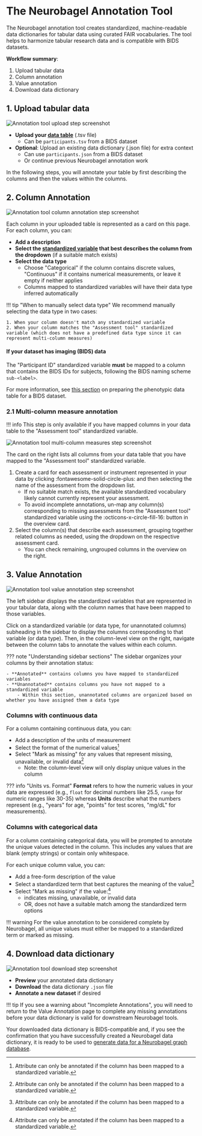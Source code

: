 # The Neurobagel Annotation Tool

The Neurobagel annotation tool creates standardized, machine-readable data dictionaries for tabular data using curated FAIR vocabularies. The tool helps to harmonize tabular research data and is compatible with BIDS datasets.

**Workflow summary**: 

1. Upload tabular data
2. Column annotation
3. Value annotation
4. Download data dictionary

## 1. Upload tabular data

![Annotation tool upload step screenshot](../imgs/annotate/upload.png)

- **Upload your [data table](data_prep.md)** (.tsv file)
    - Can be `participants.tsv` from a BIDS dataset
- **Optional**: Upload an existing data dictionary (.json file) for extra context
    - Can use `participants.json` from a BIDS dataset
    - Or continue previous Neurobagel annotation work

In the following steps, you will annotate your table by first describing the columns and then the values within the columns.

## 2. Column Annotation

![Annotation tool column annotation step screenshot](../imgs/annotate/column_annotation.png)

Each column in your uploaded table is represented as a card on this page. For each column, you can:

- **Add a description**
- **Select the [standardized variable](../data_models/variables.md) that best describes the column from the dropdown** (if a suitable match exists)
- **Select the data type** 
    - Choose "Categorical" if the column contains discrete values, "Continuous" if it contains numerical measurements, or leave it empty if neither applies
    - Columns mapped to standardized variables will have their data type inferred automatically

!!! tip "When to manually select data type"
    We recommend manually selecting the data type in two cases:

    1. When your column doesn't match any standardized variable
    2. When your column matches the "Assessment tool" standardized variable (which does not have a predefined data type since it can represent multi-column measures)

#### If your dataset has imaging (BIDS) data

The "Participant ID" standardized variable **must** be mapped to a column that contains the BIDS IDs for subjects, following the BIDS naming scheme `sub-<label>`.

For more information, see [this section](data_prep.md#if-your-dataset-has-imaging-bids-data) on preparing the phenotypic data table for a BIDS dataset.

### 2.1 Multi-column measure annotation

!!! info
    This step is only available if you have mapped columns in your data table to the "Assessment tool" standardized variable.

![Annotation tool multi-column measures step screenshot](../imgs/annotate/multi_column_measures.png)

The card on the right lists all columns from your data table that you have mapped to the "Assessment tool" standardized variable.

1. Create a card for each assessment or instrument represented in your data by clicking :fontawesome-solid-circle-plus: and then selecting the name of the assessment from the dropdown list.
    - If no suitable match exists, the available standardized vocabulary likely cannot currently represent your assessment. 
    - To avoid incomplete annotations, un-map any column(s) corresponding to missing assessments from the "Assessment tool" standardized variable using the :octicons-x-circle-fill-16: button in the overview card.
2. Select the column(s) that describe each assessment, grouping together related columns as needed, using the dropdown on the respective assessment card.
    - You can check remaining, ungrouped columns in the overview on the right.


## 3. Value Annotation
![Annotation tool value annotation step screenshot](../imgs/annotate/value_annotation.png)

The left sidebar displays the standardized variables that are represented in your tabular data, along with the column names that have been mapped to those variables.

Click on a standardized variable (or data type, for unannotated columns) subheading in the sidebar to display the columns corresponding to that variable (or data type). 
Then, in the column-level view on the right, navigate between the column tabs to annotate the values within each column.

??? note "Understanding sidebar sections"
    The sidebar organizes your columns by their annotation status: 

    - **Annotated** contains columns you have mapped to standardized variables
    - **Unannotated** contains columns you have not mapped to a standardized variable
        - Within this section, unannotated columns are organized based on whether you have assigned them a data type

[^1]: Attribute can only be annotated if the column has been mapped to a standardized variable.

### Columns with continuous data

For a column containing continuous data, you can:

- Add a description of the units of measurement
- Select the format of the numerical values[^1] 
- Select "Mark as missing" for any values that represent missing, unavailable, or invalid data[^1]
    - Note: the column-level view will only display unique values in the column

??? info "Units vs. Format"
    **Format** refers to how the numeric values in your data are expressed (e.g., `float` for decimal numbers like 25.5, `range` for numeric ranges like 30-35) whereas **Units** describe what the numbers represent (e.g., "years" for age, "points" for test scores, "mg/dL" for measurements).

### Columns with categorical data

For a column containing categorical data, you will be prompted to annotate the unique values detected in the column.
This includes any values that are blank (empty strings) or contain only whitespace.

For each unique column value, you can:

- Add a free-form description of the value
- Select a standardized term that best captures the meaning of the value[^1]
- Select "Mark as missing" if the value:[^1]
     - indicates missing, unavailable, or invalid data
     - OR, does not have a suitable match among the standardized term options

!!! warning
    For the value annotation to be considered complete by Neurobagel, all unique values must either be mapped to a standardized term or marked as missing.

## 4. Download data dictionary
![Annotation tool download step screenshot](../imgs/annotate/download.png)

- **Preview** your annotated data dictionary
- **Download** the data dictionary `.json` file
- **Annotate a new dataset** if desired

!!! tip
    If you see a warning about "Incomplete Annotations", you will need to return to the Value Annotation page to complete any missing annotations before your data dictionary is valid for downstream Neurobagel tools.

Your downloaded data dictionary is BIDS-compatible and, if you see the confirmation that you have successfully created a Neurobagel data dictionary, it is ready to be used to [generate data for a Neurobagel graph database](https://neurobagel.org/user_guide/cli/).
